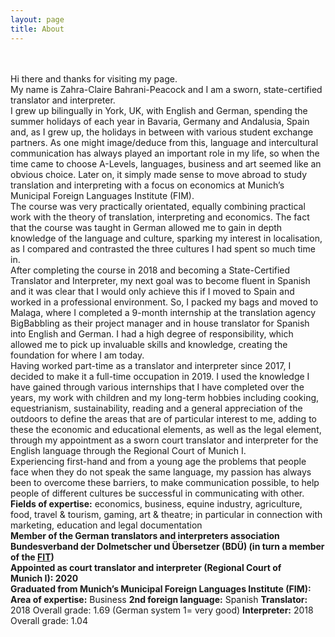 ```yaml
---
layout: page
title: About
---
```

<br/> 
<br/>
Hi there and thanks for visiting my page.  
<br/>
My name is Zahra-Claire Bahrani-Peacock and I am a sworn, state-certified translator and interpreter.  
<br/>
I grew up bilingually in York, UK, with English and German, spending the summer holidays of each year in Bavaria, Germany and Andalusia, Spain and, as I grew up, the holidays in between with various student exchange partners. As one might image/deduce from this, language and intercultural communication has always played an important role in my life, so when the time came to choose A-Levels, languages, business and art seemed like an obvious choice. Later on, it simply made sense to move abroad to study translation and interpreting with a focus on economics at Munich’s Municipal Foreign Languages Institute (FIM).  
<br/>
The course was very practically orientated, equally combining practical work with the theory of translation, interpreting and economics. The fact that the course was taught in German allowed me to gain in depth knowledge of the language and culture, sparking my interest in localisation, as I compared and contrasted the three cultures I had spent so much time in.  
<br/>
After completing the course in 2018 and becoming a State-Certified Translator and Interpreter, my next goal was to become fluent in Spanish and it was clear that I would only achieve this if I moved to Spain and worked in a professional environment.  So, I packed my bags and moved to Malaga, where I completed a 9-month internship at the translation agency BigBabbling as their project manager and in house translator for Spanish into English and German. I had a high degree of responsibility, which allowed me to pick up invaluable skills and knowledge, creating the foundation for where I am today.  
<br/>
Having worked part-time as a translator and interpreter since 2017, I decided to make it a full-time occupation in 2019. I used the knowledge I have gained through various internships that I have completed over the years, my work with children and my long-term hobbies including cooking, equestrianism, sustainability, reading and a general appreciation of the outdoors to define the areas that are of particular interest to me, adding to these the economic and educational elements, as well as the legal element, through my appointment as a sworn court translator and interpreter for the English language through the Regional Court of Munich&nbsp;I.  
<br/>
Experiencing first-hand and from a young age the problems that people face when they do not speak the same language, my passion has always been to overcome these barriers, to make communication possible, to help people of different cultures be successful in communicating with other.  
<br/>
<b>Fields of expertise:</b> economics, business, equine industry, agriculture, food, travel & tourism, gaming, art & theatre; in particular in connection with marketing, education and legal documentation
<br/>
<b>Member of the German translators and interpreters association Bundesverband der Dolmetscher und Übersetzer (BDÜ) (in turn a member of the <a href="https://www.fit-ift.org/">FIT</a>)</b>  
<br/>
<b>Appointed as court translator and interpreter (Regional Court of Munich&nbsp;I): 2020</b>  
<br/>
<b>Graduated from Munich’s Municipal Foreign Languages Institute (FIM):</b>  
<b>Area of expertise:</b>  Business  
<b>2nd foreign language:</b> Spanish  
<b>Translator:</b>  2018  Overall grade: 1.69 (German system 1= very good)  
<b>Interpreter:</b>  2018  Overall grade: 1.04